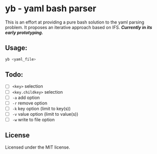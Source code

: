 # yb - yaml bash parser

This is an effort at providing a pure bash solution to the yaml parsing problem. It proposes an iterative approach based on IFS. ***Currently in its early prototyping.***

## Usage:

```bash
yb <yaml_file>
```

## Todo:

- [ ] `<key>` selection
- [ ] `<key.childkey>` selection
- [ ] `-a` add option 
- [ ] `-r` remove option
- [ ] `-k` key option (limit to key(s))
- [ ] `-v` value option (limit to value(s))
- [ ] `-w` write to file option

## License

Licensed under the MIT license.